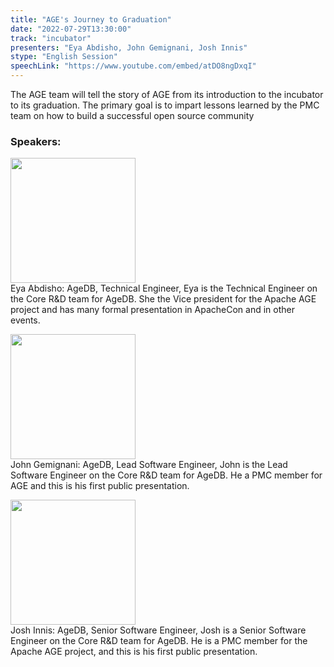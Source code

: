 ```yaml
---
title: "AGE's Journey to Graduation"
date: "2022-07-29T13:30:00"
track: "incubator"
presenters: "Eya Abdisho, John Gemignani, Josh Innis"
stype: "English Session"
speechLink: "https://www.youtube.com/embed/atDO8ngDxqI"
---
```

The AGE team will tell the story of AGE from its introduction to the incubator to its graduation. The primary goal is to impart lessons learned by the PMC team on how to build a successful open source community
 ### Speakers: 
 <img src="images/speaker/1159.png" width="200" /><br>Eya Abdisho: AgeDB, Technical Engineer, Eya is the Technical Engineer on the Core R&D team for AgeDB. She the Vice president for the Apache AGE project and has many formal presentation in ApacheCon and in other events.

 <img src="images/speaker/1159_2.png" width="200" /><br>John Gemignani: AgeDB, Lead Software Engineer, John is the Lead Software Engineer on the Core R&D team for AgeDB. He a PMC member for AGE and this is his first public presentation.

 <img src="images/speaker/1159_3.png" width="200" /><br>Josh Innis: AgeDB, Senior Software Engineer, Josh is a Senior Software Engineer on the Core R&D team for AgeDB. He is a PMC member for the Apache AGE project, and this is his first public presentation.

 
